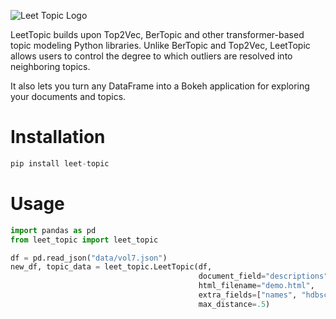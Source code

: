 ![Leet Topic Logo](https://github.com/wjbmattingly/LeetTopic/raw/main/images/LeeTopic.png)

LeetTopic builds upon Top2Vec, BerTopic and other transformer-based topic modeling Python libraries. Unlike BerTopic and Top2Vec, LeetTopic allows users to control the degree to which outliers are resolved into neighboring topics.

It also lets you turn any DataFrame into a Bokeh application for exploring your documents and topics.

# Installation

```python
pip install leet-topic
```

# Usage
```python
import pandas as pd
from leet_topic import leet_topic

df = pd.read_json("data/vol7.json")
new_df, topic_data = leet_topic.LeetTopic(df,
                                          document_field="descriptions",
                                          html_filename="demo.html",
                                          extra_fields=["names", "hdbscan_labels"],
                                          max_distance=.5)
```
